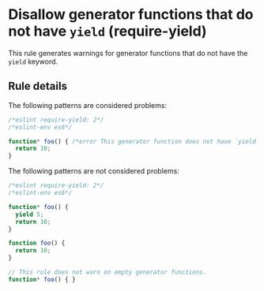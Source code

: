 # Disallow generator functions that do not have `yield` (require-yield)

This rule generates warnings for generator functions that do not have the `yield` keyword.

## Rule details

The following patterns are considered problems:

```js
/*eslint require-yield: 2*/
/*eslint-env es6*/

function* foo() { /*error This generator function does not have `yield`.*/
  return 10;
}
```

The following patterns are not considered problems:

```js
/*eslint require-yield: 2*/
/*eslint-env es6*/

function* foo() {
  yield 5;
  return 10;
}

function foo() {
  return 10;
}

// This rule does not warn on empty generator functions.
function* foo() { }
```
